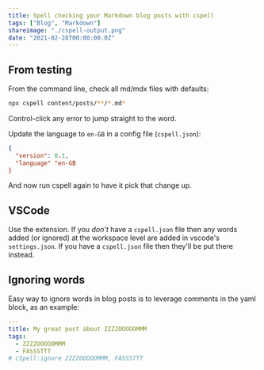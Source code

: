 ```yaml
---
title: Spell checking your Markdown blog posts with cspell
tags: ["Blog", "Markdown"]
shareimage: "./cspell-output.png"
date: "2021-02-28T00:00:00.0Z"
---
```


## From testing

From the command line, check all md/mdx files with defaults:

```bash
npx cspell content/posts/**/*.md*
```

Control-click any error to jump straight to the word.

Update the language to `en-GB` in a config file (`cspell.json`):

```json
{
  "version": 0.1,
  "language" "en-GB
}
```

And now run cspell again to have it pick that change up.

## VSCode

Use the extension. If you _don't_ have a `cspell.json` file then any words added (or ignored) at the workspace level are added in vscode's `settings.json`. If you have a `cspell.json` file then they'll be put there instead.

## Ignoring words

Easy way to ignore words in blog posts is to leverage comments in the yaml block, as an example:

```yaml
---
title: My great post about ZZZZOOOOOMMM
tags:
  - ZZZZOOOOOMMM
  - FASSSTTT
# cSpell:ignore ZZZZOOOOOMMM, FASSSTTT
```
